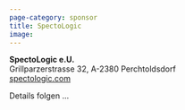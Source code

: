 ```yaml
---
page-category: sponsor
title: SpectoLogic
image: 
---
```


**SpectoLogic e.U.**<br/>
Grillparzerstrasse 32, A-2380 Perchtoldsdorf<br/>
[spectologic.com](http://spectologic.com/)

Details folgen ...